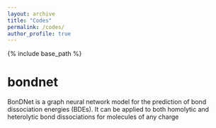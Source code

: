 ```yaml
---
layout: archive
title: "Codes"
permalink: /codes/
author_profile: true
---
```


{% include base_path %}

bondnet
=====
BonDNet is a graph neural network model for the prediction of bond dissociation
energies (BDEs). It can be applied to both homolytic and heterolytic bond
dissociations for molecules of any charge
